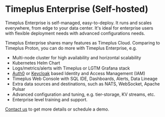# Timeplus Enterprise (Self-hosted)

Timeplus Enterprise is self-managed, easy-to-deploy. It runs and scales everywhere, from edge to your data center. It's ideal for enterprise users with flexible deployment needs with advanced configurations needs.

Timeplus Enterprise shares many features as Timeplus Cloud. Comparing to Timeplus Proton, you can do more with Timeplus Enterprise, e.g.

- Multi-node cluster for high availability and horizontal scalability
- Kubernetes Helm Chart
- Logs/metrics/alerts with Timeplus or LGTM Grafana stack
- [Auth0](https://auth0.com/) or [Keycloak](https://www.keycloak.org/) based Identity and Access Management (IAM)
- Timeplus Web Console with SQL IDE, Dashboards, Alerts, Data Lineage
- Extra data sources and destinations, such as NATS, WebSocket, Apache Pulsar
- Advanced configuration and tuning, e.g. tier-storage, KV streams, etc.
- Enterprise level training and support.

[Contact us](mailto:info@timeplus.com) to get more details or schedule a demo.
